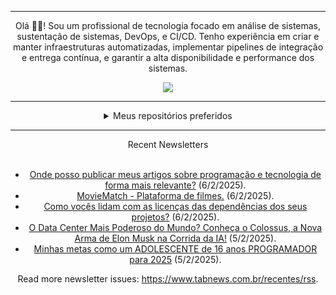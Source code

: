 <div align="center">
<hr>
<p>Olá 👋🏾! Sou um profissional de tecnologia focado em análise de sistemas, sustentação de sistemas, DevOps, e CI/CD. Tenho experiência em criar e manter infraestruturas automatizadas, implementar pipelines de integração e entrega contínua, e garantir a alta disponibilidade e performance dos sistemas.</p>
  <img src="https://media.giphy.com/media/yAGIvCiwPJn5C/giphy.gif">
<hr>
  <details>
  <summary>Meus repositórios preferidos</summary>
  <br />
  Alguns dos meus melhores repositórios:
  <br />
<br />
  <ul><li><a href=https://github.com/KubeNerd/aluratube target="_blank" rel="noopener noreferrer">KubeNerd/aluratube</a> (<b>0</b> ✨ and <b>0</b> 🍴): Aluratube - Desenvolvido durante a imersão React da Alura no final de 2022</li><li><a href=https://github.com/KubeNerd/nlw-ia target="_blank" rel="noopener noreferrer">KubeNerd/nlw-ia</a> (<b>0</b> ✨ and <b>0</b> 🍴): Projeto desenvolvido durante a NLW IA - Usando a API da OPENAI</li><li><a href=https://github.com/KubeNerd/nlw-journey-ia target="_blank" rel="noopener noreferrer">KubeNerd/nlw-journey-ia</a> (<b>0</b> ✨ and <b>0</b> 🍴): NLW IA - Agent de viagens usando python + langchain + GPT</li>
<li>More coming soon :).</li>
</ul>
  </details>
  <hr/>
    <summary>Recent Newsletters</summary>
  <br />
  <ul>
    <li><a href=https://www.tabnews.com.br/retr0lbb/onde-posso-publicar-meus-artigos-sobre-programacao-e-tecnologia-de-forma-mais-relevante target="_blank" rel="noopener noreferrer">Onde posso publicar meus artigos sobre programação e tecnologia de forma mais relevante?</a> (6/2/2025).</li><li><a href=https://www.tabnews.com.br/dnts0/moviematch-plataforma-de-filmes target="_blank" rel="noopener noreferrer">MovieMatch - Plataforma de filmes.</a> (6/2/2025).</li><li><a href=https://www.tabnews.com.br/DevMilim/como-voces-lidam-com-as-licencas-das-dependencias-dos-seus-projetos target="_blank" rel="noopener noreferrer">Como vocês lidam com as licenças das dependências dos seus projetos?</a> (6/2/2025).</li><li><a href=https://www.tabnews.com.br/wilstark/o-data-center-mais-poderoso-do-mundo-conheca-o-colossus-a-nova-arma-de-elon-musk-na-corrida-da-ia target="_blank" rel="noopener noreferrer">O Data Center Mais Poderoso do Mundo? Conheça o Colossus, a Nova Arma de Elon Musk na Corrida da IA!</a> (5/2/2025).</li><li><a href=https://www.tabnews.com.br/GustavoFurtadoFatality/minhas-metas-como-um-adolescente-de-16-anos-programador-para-2025 target="_blank" rel="noopener noreferrer">Minhas metas como um ADOLESCENTE de 16 anos PROGRAMADOR para 2025</a> (5/2/2025).</li>
  </ul>
<p>Read more newsletter issues: <a href="https://www.tabnews.com.br/recentes/rss">https://www.tabnews.com.br/recentes/rss</a>.</p>
  </details>
